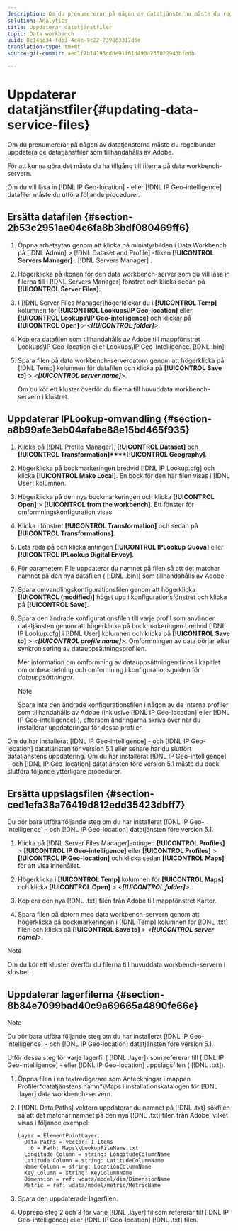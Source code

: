 ```yaml
---
description: Om du prenumererar på någon av datatjänsterna måste du regelbundet uppdatera de datatjänstfiler som tillhandahålls av Adobe.
solution: Analytics
title: Uppdaterar datatjänstfiler
topic: Data workbench
uuid: 8c14be34-fde3-4c4c-9c22-739863317d6e
translation-type: tm+mt
source-git-commit: aec1f7b14198cdde91f61d490a235022943bfedb

---
```



# Uppdaterar datatjänstfiler{#updating-data-service-files}

Om du prenumererar på någon av datatjänsterna måste du regelbundet uppdatera de datatjänstfiler som tillhandahålls av Adobe.

För att kunna göra det måste du ha tillgång till filerna på data workbench-servern.

Om du vill läsa in [!DNL IP Geo-location] - eller [!DNL IP Geo-intelligence] datafiler måste du utföra följande procedurer.

## Ersätta datafilen {#section-2b53c2951ae04c6fa8b3bdf080469ff6}

1. Öppna arbetsytan genom att klicka på miniatyrbilden i Data Workbench på [!DNL Admin] > [!DNL Dataset and Profile] -fliken **[!UICONTROL Servers Manager]** . [!DNL Servers Manager] .

1. Högerklicka på ikonen för den data workbench-server som du vill läsa in filerna till i [!DNL Servers Manager] fönstret och klicka sedan på **[!UICONTROL Server Files]**.

1. I [!DNL Server Files Manager]högerklickar du i **[!UICONTROL Temp]** kolumnen för **[!UICONTROL Lookups\IP Geo-location]** eller **[!UICONTROL Lookups\IP Geo-intelligence]** och klickar på **[!UICONTROL Open]** > *&lt;**[!UICONTROL folder]**>*.

1. Kopiera datafilen som tillhandahålls av Adobe till mappfönstret Lookups\IP Geo-location eller Lookups\IP Geo-Intelligence. [!DNL .bin]
1. Spara filen på data workbench-serverdatorn genom att högerklicka på [!DNL Temp] kolumnen för datafilen och klicka på **[!UICONTROL Save to]** > *&lt;**[!UICONTROL server name]**>*.

   Om du kör ett kluster överför du filerna till huvuddata workbench-servern i klustret.

## Uppdaterar IPLookup-omvandling {#section-a8b99afe3eb04afabe88e15bd465f935}

1. Klicka på [!DNL Profile Manager], **[!UICONTROL Dataset]** och **[!UICONTROL Transformation]****[!UICONTROL Geography]**.

1. Högerklicka på bockmarkeringen bredvid [!DNL IP Lookup.cfg] och klicka **[!UICONTROL Make Local]**. En bock för den här filen visas i [!DNL User] kolumnen.

1. Högerklicka på den nya bockmarkeringen och klicka **[!UICONTROL Open]** > **[!UICONTROL from the workbench]**. Ett fönster för omformningskonfiguration visas.

1. Klicka i fönstret **[!UICONTROL Transformation]** och sedan på **[!UICONTROL Transformations]**.

1. Leta reda på och klicka antingen **[!UICONTROL IPLookup Quova]** eller **[!UICONTROL IPLookup Digital Envoy]**.

1. För parametern File uppdaterar du namnet på filen så att det matchar namnet på den nya datafilen ( [!DNL .bin]) som tillhandahålls av Adobe.
1. Spara omvandlingskonfigurationsfilen genom att högerklicka **[!UICONTROL (modified)]** högst upp i konfigurationsfönstret och klicka på **[!UICONTROL Save]**.

1. Spara den ändrade konfigurationsfilen till varje profil som använder datatjänsten genom att högerklicka på bockmarkeringen bredvid [!DNL IP Lookup.cfg] i [!DNL User] kolumnen och klicka på **[!UICONTROL Save to]** > *&lt;**[!UICONTROL profile name]**>*. Omformningen av data börjar efter synkronisering av datauppsättningsprofilen.

   Mer information om omformning av datauppsättningen finns i kapitlet om ombearbetning och omformning i konfigurationsguiden för *datauppsättningar*.

   >[!NOTE]
   >
   >Spara inte den ändrade konfigurationsfilen i någon av de interna profiler som tillhandahålls av Adobe (inklusive [!DNL IP Geo-location] eller [!DNL IP Geo-intelligence] ), eftersom ändringarna skrivs över när du installerar uppdateringar för dessa profiler.

Om du har installerat [!DNL IP Geo-intelligence] - och [!DNL IP Geo-location] datatjänsten för version 5.1 eller senare har du slutfört datatjänstens uppdatering. Om du har installerat [!DNL IP Geo-intelligence] - och [!DNL IP Geo-location] datatjänsten före version 5.1 måste du dock slutföra följande ytterligare procedurer.

## Ersätta uppslagsfilen {#section-ced1efa38a76419d812edd35423dbff7}

Du bör bara utföra följande steg om du har installerat [!DNL IP Geo-intelligence] - och [!DNL IP Geo-location] datatjänsten före version 5.1.

1. Klicka på [!DNL Server Files Manager]antingen **[!UICONTROL Profiles]** > **[!UICONTROL IP Geo-intelligence]** eller **[!UICONTROL Profiles]** > **[!UICONTROL IP Geo-location]** och klicka sedan **[!UICONTROL Maps]** för att visa innehållet.

1. Högerklicka i **[!UICONTROL Temp]** kolumnen för **[!UICONTROL Maps]** och klicka **[!UICONTROL Open]** > *&lt;**[!UICONTROL folder]**>*.

1. Kopiera den nya [!DNL .txt] filen från Adobe till mappfönstret Kartor.
1. Spara filen på datorn med data workbench-servern genom att högerklicka på bockmarkeringen i [!DNL Temp] kolumnen för [!DNL .txt] filen och klicka på **[!UICONTROL Save to]** > *&lt;**[!UICONTROL server name]**>*.

>[!NOTE]
>
>Om du kör ett kluster överför du filerna till huvuddata workbench-servern i klustret.

## Uppdaterar lagerfilerna {#section-8b84e7099bad40c9a69665a4890fe66e}

>[!NOTE]
>
>Du bör bara utföra följande steg om du har installerat [!DNL IP Geo-intelligence] - och [!DNL IP Geo-location] datatjänsten före version 5.1.

Utför dessa steg för varje lagerfil ( [!DNL .layer]) som refererar till [!DNL IP Geo-intelligence] - eller [!DNL IP Geo-location] uppslagsfilen ( [!DNL .txt]).

1. Öppna filen i en textredigerare som Anteckningar i mappen Profiler\*datatjänstens namn*\Maps i installationskatalogen för [!DNL .layer] data workbench-servern.

1. I [!DNL Data Paths] vektorn uppdaterar du namnet på [!DNL .txt] sökfilen så att det matchar namnet på den nya [!DNL .txt] filen från Adobe, vilket visas i följande exempel:

   ```
   Layer = ElementPointLayer:
     Data Paths = vector: 1 items
       0 = Path: Maps\\LookupFileName.txt
     Longitude Column = string: LongitudeColumnName
     Latitude Column = string: LatitudeColumnName
     Name Column = string: LocationColumnName
     Key Column = string: KeyColumnName
     Dimension = ref: wdata/model/dim/DimensionName
     Metric = ref: wdata/model/metric/MetricName
   ```

1. Spara den uppdaterade lagerfilen.
1. Upprepa steg 2 och 3 för varje [!DNL .layer] fil som refererar till [!DNL IP Geo-intelligence] eller [!DNL IP Geo-location] [!DNL .txt] filen.

